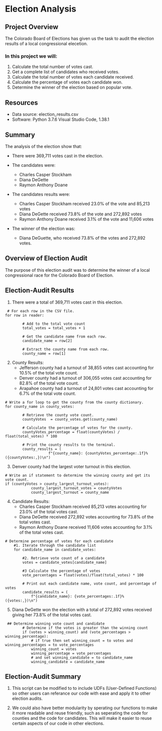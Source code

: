 # Election Analysis

## Project Overview
The Colorado Board of Elections has given us the task to audit the election results of a local congressional elecetion.

### In this project we will:
1. Calculate the total number of votes cast. 
2. Get a complete list of candidates who received votes.
3. Calculate the total number of votes each candidate received.
4. Calculate the percentage of votes each candidate won.
5. Determine the winner of the election based on popular vote.

## Resources 
- Data source: election_results.csv
- Software: Python 3.7.6 Visual Studio Code, 1.38.1

## Summary
The analysis of the election show that:
- There were 369,711 votes cast in the election.

- The candidates were:
  - Charles Casper Stockham
  - Diana DeGette
  - Raymon Anthony Doane

- The candidates results were:
  - Charles Casper Stockham received 23.0% of the vote and 85,213 votes
  - Diana DeGette received 73.8% of the vote and 272,892 votes
  - Raymon Anthony Doane received 3.1% of the vote and 11,606 votes

- The winner of the election was:
  - Diana DeGuette, who received 73.8% of the votes and 272,892 votes.

## Overview of Election Audit
The purpose of this election audit was to determine the winner of a local congressional race for the Colorado Board of Election.

## Election-Audit Results
1. There were a total of 369,711 votes cast in this election.
```
 # For each row in the CSV file.
for row in reader:

        # Add to the total vote count
        total_votes = total_votes + 1

        # Get the candidate name from each row.
        candidate_name = row[2]

        # Extract the county name from each row.
        county_name = row[1]
```
2. County Results:
    - Jefferson county had a turnout of 38,855 votes cast accounting for 10.5% of the total vote count.
    - Denver county had a turnout of 306,055 votes cast accounting for 82.8% of the total vote count.
    - Arapahoe county had a turnout of 24,801 votes cast accounting for 6.7% of the total vote count.
```
# Write a for loop to get the county from the county dictionary.
for county_name in county_votes:
        
        # Retrieve the county vote count.
        countyVotes  = county_votes.get(county_name)
        
        # Calculate the percentage of votes for the county.
        countyVotes_percentage = float(countyVotes) / float(total_votes) * 100

        # Print the county results to the terminal.
        county_results = (
                    f"{county_name}: {countyVotes_percentage:.1f}% ({countyVotes:,})\n")
```

3. Denver county had the largest voter turnout in this election.
```
# Write an if statement to determine the winning county and get its vote count.
if (countyVotes > county_largest_turnout_votes):
            county_largest_turnout_votes = countyVotes
            county_largest_turnout = county_name
```
4. Candidate Results:
    - Charles Casper Stockham received 85,213 votes accounting for 23.0% of the total votes cast.
    - Diana DeGette received 272,892 votes accounting for 73.8% of the total votes cast.
    - Raymon Anthony Doane received 11,606 votes accounting for 3.1% of the total votes cast.

```
# Determine percentage of votes for each candidate
    #1. Iterate through the candidate list
    for candidate_name in candidate_votes:
        
        #2. Retrieve vote count of a candidate
        votes = candidate_votes[candidate_name]

        #3 Calculate the percentage of votes
        vote_percentages = float(votes)/float(total_votes) * 100

        # Print out each candidate name, vote count, and percentage of votes
        candidate_results = (
            f"{candidate_name}: {vote_percentages:.1f}% ({votes:,})\n")
```

5. Diana DeGette won the election with a total of 272,892 votes received giving her 73.8% of the total votes cast.
```
 ## Determine winning vote count and candidate
        # Determine if the votes is greater than the winning count
        if (votes > winning_count) and (vote_percentages > winning_percentage):
            # if true then set winning_count = to votes and winning_percentages = to vote_percentages
            winning_count = votes
            winning_percentage = vote_percentages
            # and set winning_candidate = to candidate_name
            winning_candidate = candidate_name
```


## Election-Audit Summary
1. This script can be modified to to include UDFs (User-Defined Functions) so other users can referance our code with ease and apply it to other election audits.

2. We could also have better modularity by sperating our functions to make it more readable and reuse friendly, such as seperating the code for counties and the code for candidates. This will make it easier to reuse certain aspects of our code in other elections.